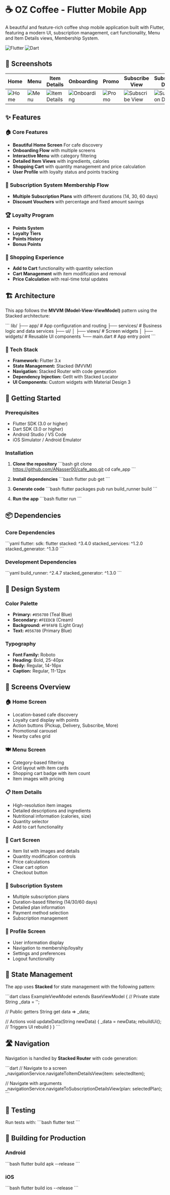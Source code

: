 # ☕ OZ Coffee - Flutter Mobile App

A beautiful and feature-rich coffee shop mobile application built with Flutter, featuring a modern UI, subscription management, cart functionality, Menu and Item Details views, Membership System.

![Flutter](https://img.shields.io/badge/Flutter-02569B?style=for-the-badge&logo=flutter&logoColor=white)
![Dart](https://img.shields.io/badge/Dart-0175C2?style=for-the-badge&logo=dart&logoColor=white)

## 📱 Screenshots

| Home | Menu | Item Details | Onboarding | Promo | Subscribe View | Subscription Details | Subscription Payment |
|-------------|------|--------------|--------------|--------------|----------------|----------------------|----------------------|
| ![Home](https://via.placeholder.com/200x400/056780/FFFFFF?text=Home) | ![Menu](https://via.placeholder.com/200x400/056780/FFFFFF?text=Menu) | ![Item Details](https://via.placeholder.com/200x400/056780/FFFFFF?text=Item%20Details) | ![Onboarding](https://via.placeholder.com/200x400/056780/FFFFFF?text=Onboarding) | ![Promo](https://via.placeholder.com/200x400/056780/FFFFFF?text=Promo) | ![Subscribe View](https://via.placeholder.com/200x400/056780/FFFFFF?text=Subscribe) | ![Subscription Details](https://via.placeholder.com/200x400/056780/FFFFFF?text=Sub%20Details) | ![Subscription Payment](https://via.placeholder.com/200x400/056780/FFFFFF?text=Sub%20Payment) |
## ✨ Features

### 🏠 Core Features
- **Beautiful Home Screen** For cafe discovery
- **Onboarding Flow** with multiple screens
- **Interactive Menu** with category filtering
- **Detailed Item Views** with ingredients, calories
- **Shopping Cart** with quantity management and price calculation
- **User Profile** with loyalty status and points tracking

### 🎫 Subscription System Membership Flow
- **Multiple Subscription Plans** with different durations (14, 30, 60 days)
- **Discount Vouchers** with percentage and fixed amount savings

### 🏆 Loyalty Program
- **Points System** 
- **Loyalty Tiers** 
- **Points History** 
- **Bonus Points** 

### 🛒 Shopping Experience
- **Add to Cart** functionality with quantity selection
- **Cart Management** with item modification and removal
- **Price Calculation** with real-time total updates

## 🏗️ Architecture

This app follows the **MVVM (Model-View-ViewModel)** pattern using the Stacked architecture:

\`\`\`
lib/
├── app/                    # App configuration and routing
├── services/              # Business logic and data services
├── ui/
│   ├── views/            # Screen widgets
│   ├── widgets/          # Reusable UI components
└── main.dart             # App entry point
\`\`\`

### 🔧 Tech Stack

- **Framework:** Flutter 3.x
- **State Management:** Stacked (MVVM)
- **Navigation:** Stacked Router with code generation
- **Dependency Injection:** GetIt with Stacked Locator
- **UI Components:** Custom widgets with Material Design 3

## 🚀 Getting Started

### Prerequisites

- Flutter SDK (3.0 or higher)
- Dart SDK (3.0 or higher)
- Android Studio / VS Code
- iOS Simulator / Android Emulator

### Installation

1. **Clone the repository**
   \`\`\`bash
   git clone https://github.com/ANasser00/cafe_app.git
   cd cafe_app
   \`\`\`

2. **Install dependencies**
   \`\`\`bash
   flutter pub get
   \`\`\`

3. **Generate code**
   \`\`\`bash
   flutter packages pub run build_runner build
   \`\`\`

4. **Run the app**
   \`\`\`bash
   flutter run
   \`\`\`

## 📦 Dependencies

### Core Dependencies
\`\`\`yaml
flutter:
  sdk: flutter
stacked: ^3.4.0
stacked_services: ^1.2.0
stacked_generator: ^1.3.0
\`\`\`

### Development Dependencies
\`\`\`yaml
build_runner: ^2.4.7
stacked_generator: ^1.3.0
\`\`\`

## 🎨 Design System

### Color Palette
- **Primary:** `#056780` (Teal Blue)
- **Secondary:** `#FEEDCB` (Cream)
- **Background:** `#F9FAFB` (Light Gray)
- **Text:** `#056780` (Primary Blue)

### Typography
- **Font Family:** Roboto
- **Heading:** Bold, 25-40px
- **Body:** Regular, 14-16px
- **Caption:** Regular, 11-12px

## 📱 Screens Overview

### 🏠 Home Screen
- Location-based cafe discovery
- Loyalty card display with points
- Action buttons (Pickup, Delivery, Subscribe, More)
- Promotional carousel
- Nearby cafes grid

### 🍽️ Menu Screen
- Category-based filtering
- Grid layout with item cards
- Shopping cart badge with item count
- Item images with pricing

### 📋 Item Details
- High-resolution item images
- Detailed descriptions and ingredients
- Nutritional information (calories, size)
- Quantity selector
- Add to cart functionality

### 🛒 Cart Screen
- Item list with images and details
- Quantity modification controls
- Price calculations
- Clear cart option
- Checkout button

### 🎫 Subscription System
- Multiple subscription plans
- Duration-based filtering (14/30/60 days)
- Detailed plan information
- Payment method selection
- Subscription management

### 👤 Profile Screen
- User information display
- Navigation to membership/loyalty
- Settings and preferences
- Logout functionality

## 🔄 State Management

The app uses **Stacked** for state management with the following pattern:

\`\`\`dart
class ExampleViewModel extends BaseViewModel {
  // Private state
  String _data = '';
  
  // Public getters
  String get data => _data;
  
  // Actions
  void updateData(String newData) {
    _data = newData;
    rebuildUi(); // Triggers UI rebuild
  }
}
\`\`\`

## 🛣️ Navigation

Navigation is handled by **Stacked Router** with code generation:

\`\`\`dart
// Navigate to a screen
_navigationService.navigateToItemDetailsView(item: selectedItem);

// Navigate with arguments
_navigationService.navigateToSubscriptionDetailsView(plan: selectedPlan);
\`\`\`

## 🧪 Testing

Run tests with:
\`\`\`bash
flutter test
\`\`\`

## 🚀 Building for Production

### Android
\`\`\`bash
flutter build apk --release
\`\`\`

### iOS
\`\`\`bash
flutter build ios --release
\`\`\`







